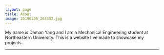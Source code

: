 ```yaml
---
layout: page
title: About
image: 20190205_203332.jpg
---
```

My name is Daman Yang and I am a Mechanical Engineering student at Northeastern University. This is a website I've made to showcase my projects.

***
